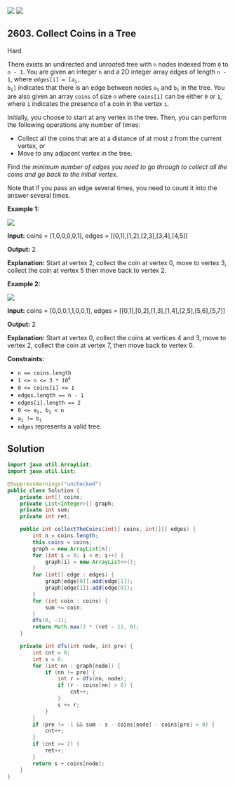 [![](https://img.shields.io/github/stars/javadev/LeetCode-in-Java?label=Stars&style=flat-square)](https://github.com/javadev/LeetCode-in-Java)
[![](https://img.shields.io/github/forks/javadev/LeetCode-in-Java?label=Fork%20me%20on%20GitHub%20&style=flat-square)](https://github.com/javadev/LeetCode-in-Java/fork)

## 2603\. Collect Coins in a Tree

Hard

There exists an undirected and unrooted tree with `n` nodes indexed from `0` to `n - 1`. You are given an integer `n` and a 2D integer array edges of length `n - 1`, where <code>edges[i] = [a<sub>i</sub>, b<sub>i</sub>]</code> indicates that there is an edge between nodes <code>a<sub>i</sub></code> and <code>b<sub>i</sub></code> in the tree. You are also given an array `coins` of size `n` where `coins[i]` can be either `0` or `1`, where `1` indicates the presence of a coin in the vertex `i`.

Initially, you choose to start at any vertex in the tree. Then, you can perform the following operations any number of times:

*   Collect all the coins that are at a distance of at most `2` from the current vertex, or
*   Move to any adjacent vertex in the tree.

Find _the minimum number of edges you need to go through to collect all the coins and go back to the initial vertex_.

Note that if you pass an edge several times, you need to count it into the answer several times.

**Example 1:**

![](https://assets.leetcode.com/uploads/2023/03/01/graph-2.png)

**Input:** coins = [1,0,0,0,0,1], edges = \[\[0,1],[1,2],[2,3],[3,4],[4,5]]

**Output:** 2

**Explanation:** Start at vertex 2, collect the coin at vertex 0, move to vertex 3, collect the coin at vertex 5 then move back to vertex 2.

**Example 2:**

![](https://assets.leetcode.com/uploads/2023/03/02/graph-4.png)

**Input:** coins = [0,0,0,1,1,0,0,1], edges = \[\[0,1],[0,2],[1,3],[1,4],[2,5],[5,6],[5,7]]

**Output:** 2

**Explanation:** Start at vertex 0, collect the coins at vertices 4 and 3, move to vertex 2, collect the coin at vertex 7, then move back to vertex 0.

**Constraints:**

*   `n == coins.length`
*   <code>1 <= n <= 3 * 10<sup>4</sup></code>
*   `0 <= coins[i] <= 1`
*   `edges.length == n - 1`
*   `edges[i].length == 2`
*   <code>0 <= a<sub>i</sub>, b<sub>i</sub> < n</code>
*   <code>a<sub>i</sub> != b<sub>i</sub></code>
*   `edges` represents a valid tree.

## Solution

```java
import java.util.ArrayList;
import java.util.List;

@SuppressWarnings("unchecked")
public class Solution {
    private int[] coins;
    private List<Integer>[] graph;
    private int sum;
    private int ret;

    public int collectTheCoins(int[] coins, int[][] edges) {
        int n = coins.length;
        this.coins = coins;
        graph = new ArrayList[n];
        for (int i = 0; i < n; i++) {
            graph[i] = new ArrayList<>();
        }
        for (int[] edge : edges) {
            graph[edge[0]].add(edge[1]);
            graph[edge[1]].add(edge[0]);
        }
        for (int coin : coins) {
            sum += coin;
        }
        dfs(0, -1);
        return Math.max(2 * (ret - 1), 0);
    }

    private int dfs(int node, int pre) {
        int cnt = 0;
        int s = 0;
        for (int nn : graph[node]) {
            if (nn != pre) {
                int r = dfs(nn, node);
                if (r - coins[nn] > 0) {
                    cnt++;
                }
                s += r;
            }
        }
        if (pre != -1 && sum - s - coins[node] - coins[pre] > 0) {
            cnt++;
        }
        if (cnt >= 2) {
            ret++;
        }
        return s + coins[node];
    }
}
```